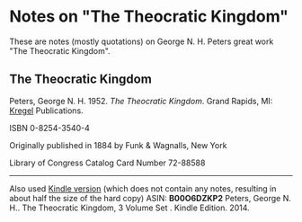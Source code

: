 # Notes on "The Theocratic Kingdom"

These are notes (mostly quotations) on George N. H. Peters great work "The Theocratic Kingdom".

## The Theocratic Kingdom

Peters, George N. H. 1952. _The Theocratic Kingdom_. Grand Rapids, MI: [Kregel](http://www.kregel.com) Publications.

ISBN 0-8254-3540-4

Originally published in 1884 by Funk & Wagnalls, New York

Library of Congress Catalog Card Number 72-88588

---
Also used [Kindle version](https://www.amazon.com/Theocratic-Kingdom-3-Set-ebook/dp/B00O6DZKP2/ref=sr_1_1?keywords=theocratic+kingdom+george+peters&qid=1691765524&sprefix=theocratic%2Caps%2C114&sr=8-1) (which does not contain any notes, resulting in about half the size of the hard copy) ASIN: **B00O6DZKP2**
Peters, George N. H.. The Theocratic Kingdom, 3 Volume Set . Kindle Edition. 2014.
